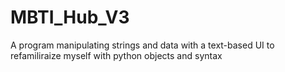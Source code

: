 # MBTI_Hub_V3
A program manipulating strings and data with a text-based UI to refamiliraize myself with python objects and syntax
